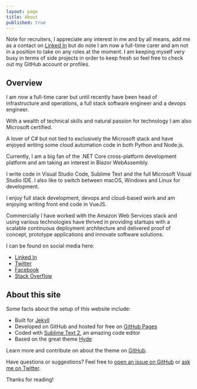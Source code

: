 ```yaml
---
layout: page
title: About
published: true
---
```


<p class="message">	
Note for recruiters, I appreciate any interest in me and by all means, add me as a contact on <a href="https://www.linkedin.com/in/solrevdev">Linked In</a> but do note I am now a full-time carer and am not in a position to take on any roles at the moment. I am keeping myself very busy in terms of side projects in order to keep fresh so feel free to check out my GitHub account or profiles.
</p>

## Overview


I am now a full-time carer but until recently have been head of infrastructure and operations, a full stack software engineer and a devops engineer. 

With a wealth of technical skills and natural passion for technology I am also Microsoft certified.

A lover of C# but not tied to exclusively the Microsoft stack and have enjoyed writing some cloud automation code in both Python and Node.js. 

Currently, I am a big fan of the .NET Core cross-platform development platform and am taking an interest in Blazor WebAssembly. 

I write code in Visual Studio Code, Sublime Text and the full Microsoft Visual Studio IDE. I also like to switch between macOS, Windows and Linux for development. 

I enjoy full stack development, devops and cloud-based work and am enjoying writing front end code in VueJS.

Commercially I have worked with the Amazon Web Services stack and using various technologies have thrived in providing startups with a scalable continuous deployment architecture and delivered proof of concept, prototype applications and innovate software solutions. 

I can be found on social media here:

* [Linked In](https://www.linkedin.com/in/solrevdev)
* [Twitter](https://twitter.com/solrevdev)
* [Facebook](https://www.facebook.com/solrevdevtechradar/)
* [Stack Overflow](https://stackoverflow.com/users/2041/solrevdev)


## About this site

Some facts about the setup of this website include:

* Built for [Jekyll](http://jekyllrb.com)
* Developed on GitHub and hosted for free on [GitHub Pages](https://pages.github.com)
* Coded with [Sublime Text 2](http://sublimetext.com), an amazing code editor
* Based on the great theme [Hyde](http://hyde.getpoole.com)

Learn more and contribute on about the theme on [GitHub](https://github.com/poole).

Have questions or suggestions? Feel free to [open an issue on GitHub](https://github.com/solrevdev/solrevdev.github.io) or [ask me on Twitter](https://twitter.com/solrevdev).

Thanks for reading!
